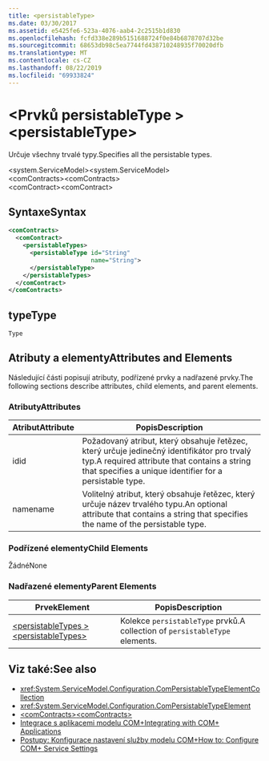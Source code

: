 ```yaml
---
title: <persistableType>
ms.date: 03/30/2017
ms.assetid: e5425fe6-523a-4076-aab4-2c2515b1d830
ms.openlocfilehash: fcfd338e289b5151688724f0e84b6878707d32be
ms.sourcegitcommit: 68653db98c5ea7744fd438710248935f70020dfb
ms.translationtype: MT
ms.contentlocale: cs-CZ
ms.lasthandoff: 08/22/2019
ms.locfileid: "69933824"
---
```

# <a name="persistabletype"></a><span data-ttu-id="18654-101">\<Prvků persistableType ></span><span class="sxs-lookup"><span data-stu-id="18654-101">\<persistableType></span></span>
<span data-ttu-id="18654-102">Určuje všechny trvalé typy.</span><span class="sxs-lookup"><span data-stu-id="18654-102">Specifies all the persistable types.</span></span>  
  
 <span data-ttu-id="18654-103">\<system.ServiceModel></span><span class="sxs-lookup"><span data-stu-id="18654-103">\<system.ServiceModel></span></span>  
<span data-ttu-id="18654-104">\<comContracts></span><span class="sxs-lookup"><span data-stu-id="18654-104">\<comContracts></span></span>  
<span data-ttu-id="18654-105">\<comContract></span><span class="sxs-lookup"><span data-stu-id="18654-105">\<comContract></span></span>  
  
## <a name="syntax"></a><span data-ttu-id="18654-106">Syntaxe</span><span class="sxs-lookup"><span data-stu-id="18654-106">Syntax</span></span>  
  
```xml  
<comContracts>
  <comContract>
    <persistableTypes>
      <persistableType id="String"
                       name="String">
      </persistableType>
    </persistableTypes>
  </comContract>
</comContracts>
```  
  
## <a name="type"></a><span data-ttu-id="18654-107">type</span><span class="sxs-lookup"><span data-stu-id="18654-107">Type</span></span>  
 `Type`  
  
## <a name="attributes-and-elements"></a><span data-ttu-id="18654-108">Atributy a elementy</span><span class="sxs-lookup"><span data-stu-id="18654-108">Attributes and Elements</span></span>  
 <span data-ttu-id="18654-109">Následující části popisují atributy, podřízené prvky a nadřazené prvky.</span><span class="sxs-lookup"><span data-stu-id="18654-109">The following sections describe attributes, child elements, and parent elements.</span></span>  
  
### <a name="attributes"></a><span data-ttu-id="18654-110">Atributy</span><span class="sxs-lookup"><span data-stu-id="18654-110">Attributes</span></span>  
  
|<span data-ttu-id="18654-111">Atribut</span><span class="sxs-lookup"><span data-stu-id="18654-111">Attribute</span></span>|<span data-ttu-id="18654-112">Popis</span><span class="sxs-lookup"><span data-stu-id="18654-112">Description</span></span>|  
|---------------|-----------------|  
|<span data-ttu-id="18654-113">id</span><span class="sxs-lookup"><span data-stu-id="18654-113">id</span></span>|<span data-ttu-id="18654-114">Požadovaný atribut, který obsahuje řetězec, který určuje jedinečný identifikátor pro trvalý typ.</span><span class="sxs-lookup"><span data-stu-id="18654-114">A required attribute that contains a string that specifies a unique identifier for a persistable type.</span></span>|  
|<span data-ttu-id="18654-115">name</span><span class="sxs-lookup"><span data-stu-id="18654-115">name</span></span>|<span data-ttu-id="18654-116">Volitelný atribut, který obsahuje řetězec, který určuje název trvalého typu.</span><span class="sxs-lookup"><span data-stu-id="18654-116">An optional attribute that contains a string that specifies the name of the persistable type.</span></span>|  
  
### <a name="child-elements"></a><span data-ttu-id="18654-117">Podřízené elementy</span><span class="sxs-lookup"><span data-stu-id="18654-117">Child Elements</span></span>  
 <span data-ttu-id="18654-118">Žádné</span><span class="sxs-lookup"><span data-stu-id="18654-118">None</span></span>  
  
### <a name="parent-elements"></a><span data-ttu-id="18654-119">Nadřazené elementy</span><span class="sxs-lookup"><span data-stu-id="18654-119">Parent Elements</span></span>  
  
|<span data-ttu-id="18654-120">Prvek</span><span class="sxs-lookup"><span data-stu-id="18654-120">Element</span></span>|<span data-ttu-id="18654-121">Popis</span><span class="sxs-lookup"><span data-stu-id="18654-121">Description</span></span>|  
|-------------|-----------------|  
|[<span data-ttu-id="18654-122">\<persistableTypes ></span><span class="sxs-lookup"><span data-stu-id="18654-122">\<persistableTypes></span></span>](persistabletypes.md)|<span data-ttu-id="18654-123">Kolekce `persistableType` prvků.</span><span class="sxs-lookup"><span data-stu-id="18654-123">A collection of `persistableType` elements.</span></span>|  
  
## <a name="see-also"></a><span data-ttu-id="18654-124">Viz také:</span><span class="sxs-lookup"><span data-stu-id="18654-124">See also</span></span>

- <xref:System.ServiceModel.Configuration.ComPersistableTypeElementCollection>
- <xref:System.ServiceModel.Configuration.ComPersistableTypeElement>
- [<span data-ttu-id="18654-125">\<comContracts></span><span class="sxs-lookup"><span data-stu-id="18654-125">\<comContracts></span></span>](comcontracts.md)
- [<span data-ttu-id="18654-126">Integrace s aplikacemi modelu COM+</span><span class="sxs-lookup"><span data-stu-id="18654-126">Integrating with COM+ Applications</span></span>](../../../wcf/feature-details/integrating-with-com-plus-applications.md)
- [<span data-ttu-id="18654-127">Postupy: Konfigurace nastavení služby modelu COM+</span><span class="sxs-lookup"><span data-stu-id="18654-127">How to: Configure COM+ Service Settings</span></span>](../../../wcf/feature-details/how-to-configure-com-service-settings.md)
